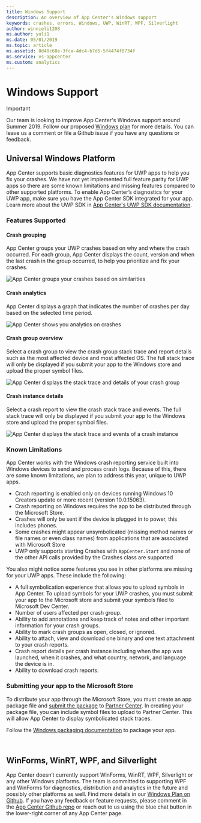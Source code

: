 ```yaml
---
title: Windows Support
description: An overview of App Center's Windows support
keywords: crashes, errors, Windows, UWP, WinRT, WPF, Silverlight
author: winnieli1208
ms.author: yuli1
ms.date: 05/01/2019
ms.topic: article
ms.assetid: 8d48c68e-3fca-4dc4-b7d5-5f4474f8734f
ms.service: vs-appcenter
ms.custom: analytics 
---
```


# Windows Support

> [!IMPORTANT]
> Our team is looking to improve App Center's Windows support around Summer 2019. Follow our proposed [Windows plan](https://github.com/microsoft/appcenter/blob/specs/specs/2019-04/Windows-Plan.md) for more details. You can leave us a comment or file a Github issue if you have any questions or feedback.


## Universal Windows Platform

App Center supports basic diagnostics features for UWP apps to help you fix your crashes. We have not yet implemented full feature parity for UWP apps so there are some known limitations and missing features compared to other supported platforms. To enable App Center’s diagnostics for your UWP app, make sure you have the App Center SDK integrated for your app. Learn more about the UWP SDK in [App Center's UWP SDK documentation](~/sdk/crashes/uwp.md).

### Features Supported
#### Crash grouping
App Center groups your UWP crashes based on why and where the crash occurred. For each group, App Center displays the count, version and when the last crash in the group occurred, to help you prioritize and fix your crashes.

![App Center groups your crashes based on similarities](~/diagnostics/images/UWP-Crash-Groups.png)

#### Crash analytics
App Center displays a graph that indicates the number of crashes per day based on the selected time period.

![App Center shows you analytics on crashes](~/diagnostics/images/UWP-Analytics.png)


#### Crash group overview
Select a crash group to view the crash group stack trace and report details such as the most affected device and most affected OS. The full stack trace will only be displayed if you submit your app to the Windows store and upload the proper symbol files. 

![App Center displays the stack trace and details of your crash group](~/diagnostics/images/UWP-Crash-Group-Overview.png)


#### Crash instance details
Select a crash report to view the crash stack trace and events. The full stack trace will only be displayed if you submit your app to the Windows store and upload the proper symbol files. 

![App Center displays the stack trace and events of a crash instance](~/diagnostics/images/UWP-Crash-Instance.png)


### Known Limitations 
App Center works with the Windows crash reporting service built into Windows devices to send and process crash logs. Because of this, there are some known limitations, we plan to address this year, unique to UWP apps.

- Crash reporting is enabled only on devices running Windows 10 Creators update or more recent (version 10.0.15063).
- Crash reporting on Windows requires the app to be distributed through the Microsoft Store.
- Crashes will only be sent if the device is plugged in to power, this includes phones.
- Some crashes might appear unsymbolicated (missing method names or file names or even class names) from applications that are associated with Microsoft Store
- UWP only supports starting Crashes with `AppCenter.Start` and none of the other API calls provided by the Crashes class are supported


You also might notice some features you see in other platforms are missing for your UWP apps. These include the following:

- A full symbolication experience that allows you to upload symbols in App Center. To upload symbols for your UWP crashes, you must submit your app to the Microsoft store and submit your symbols filed to Microsoft Dev Center.
- Number of users affected per crash group.
- Ability to add annotations and keep track of notes and other important information for your crash groups.
- Ability to mark crash groups as open, closed, or ignored.
- Ability to attach, view and download one binary and one text attachment to your crash reports.
- Crash report details per crash instance including when the app was launched, when it crashes, and what country, network, and language the device is in.
- Ability to download crash reports.


### Submitting your app to the Microsoft Store

To distribute your app through the Microsoft Store, you must create an app package file and [submit the package](https://docs.microsoft.com/windows/uwp/publish/upload-app-packages) to [Partner Center](https://partner.microsoft.com/dashboard). In creating your package file, you can include symbol files to upload to Partner Center. This will allow App Center to display symbolicated stack traces. 

Follow the [Windows packaging documentation](https://docs.microsoft.com/windows/uwp/packaging/index) to package your app.

 
## WinForms, WinRT, WPF, and Silverlight 

App Center doesn’t currently support WinForms, WinRT, WPF, Silverlight or any other Windows platforms. The team is committed to supporting WPF and WinForms for diagnostics, distribution and analytics in the future and possibly other platforms as well. Find more details in our [Windows Plan on Github](https://github.com/Microsoft/appcenter/blob/windows/specs/2019-04/Windows-Plan.md). If you have any feedback or feature requests, please comment in the [App Center Github repo](https://github.com/Microsoft/appcenter) or reach out to us using the blue chat button in the lower-right corner of any App Center page.
